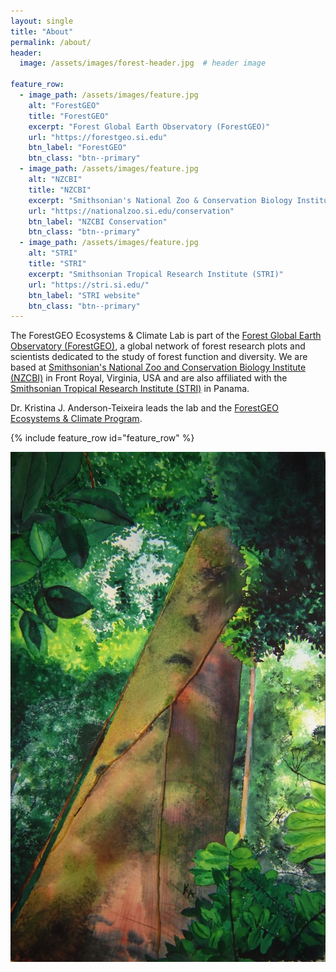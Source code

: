 ```yaml
---
layout: single
title: "About"
permalink: /about/
header:
  image: /assets/images/forest-header.jpg  # header image
  
feature_row:
  - image_path: /assets/images/feature.jpg
    alt: "ForestGEO"
    title: "ForestGEO"
    excerpt: "Forest Global Earth Observatory (ForestGEO)"
    url: "https://forestgeo.si.edu"
    btn_label: "ForestGEO"
    btn_class: "btn--primary"
  - image_path: /assets/images/feature.jpg
    alt: "NZCBI"
    title: "NZCBI"
    excerpt: "Smithsonian's National Zoo & Conservation Biology Institute (NZCBI)"
    url: "https://nationalzoo.si.edu/conservation"
    btn_label: "NZCBI Conservation"
    btn_class: "btn--primary"
  - image_path: /assets/images/feature.jpg
    alt: "STRI"
    title: "STRI"
    excerpt: "Smithsonian Tropical Research Institute (STRI)"
    url: "https://stri.si.edu/"
    btn_label: "STRI website"
    btn_class: "btn--primary"
---
```



The ForestGEO Ecosystems & Climate Lab is part of the [Forest Global Earth Observatory (ForestGEO)](https://forestgeo.si.edu), a global network of forest research plots and scientists dedicated to the study of forest function and diversity. 
We are based at [Smithsonian's National Zoo and Conservation Biology Institute (NZCBI)](https://www.google.com/url) in Front Royal, Virginia, USA
and are also affiliated with the [Smithsonian Tropical Research Institute (STRI)](https://stri.si.edu/) in Panama. 

Dr. Kristina J. Anderson-Teixeira leads the lab and the [ForestGEO Ecosystems & Climate Program](https://forestgeo.si.edu/research-programs/ecosystems-and-climate-program).

{% include feature_row id="feature_row" %}

![watercolor](/assets/images/tree-painting.jpg)